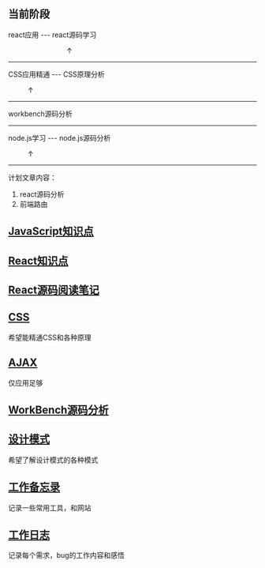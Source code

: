 ## 当前阶段

react应用 --- react源码学习

&nbsp;&nbsp;&nbsp;&nbsp;&nbsp;&nbsp;&nbsp;&nbsp;&nbsp;&nbsp;&nbsp;&nbsp;&nbsp;&nbsp;&nbsp;&nbsp;&nbsp;&nbsp;&nbsp;&nbsp;&nbsp;&nbsp;&nbsp;&nbsp;&nbsp;&nbsp;&nbsp;&nbsp;&nbsp;&nbsp;&#8593;

---

CSS应用精通 --- CSS原理分析

&nbsp;&nbsp;&nbsp;&nbsp;&nbsp;&nbsp;&nbsp;&nbsp;&nbsp;&nbsp;&#8593;

---

workbench源码分析

---

node.js学习 --- node.js源码分析

&nbsp;&nbsp;&nbsp;&nbsp;&nbsp;&nbsp;&nbsp;&nbsp;&nbsp;&nbsp;&#8593;

---

计划文章内容：

1. react源码分析
2. 前端路由

## [JavaScript知识点](./1_JavaScript.md)

## [React知识点](./2_React.md)

## [React源码阅读笔记](./2_React_源码.md)

## [CSS](./3_CSS相关)

希望能精通CSS和各种原理

## [AJAX](./4_AJAX.md)

仅应用足够

## [WorkBench源码分析](./5_workbench源码分析.md)

## [设计模式](./设计模式.md)

希望了解设计模式的各种模式

## [工作备忘录](./0_工作备忘录.md)

记录一些常用工具，和网站

## [工作日志](./设计模式.md)

记录每个需求，bug的工作内容和感悟
